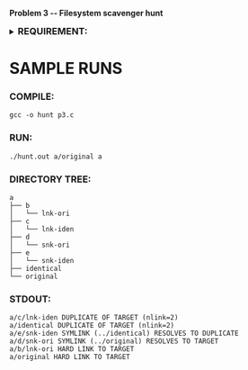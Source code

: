 **Problem 3 -- Filesystem scavenger hunt**

<details>
<summary><h3 style="display: inline">REQUIREMENT: </h3></summary>
<br>

You will write a program which will be given the name of an existing regular file (which is assumed to be readable by the invoking user), and a starting point pathname in the filesystem (which is assumed to be a directory name). It will recursively explore all of the nodes in the filesystem under that starting point, looking for files which are identical to the first file. Only inodes which are Regular Files or Symlinks should be considered as candidates.

We will define "identical" as follows: Two files are identical if they have the same number of bytes (size) and each and every byte of one file is the same as the byte at the same offset in the second file. Differences in metadata do not impact "identical". You do not need to consider "sparse allocation" in your determination of identical.

When you find a "hit" you will print out (to standard output) the following: - The pathname of the matching file. If the starting point was given as an absolute pathname, your output will also be an absolute pathname, but if the starting point was a relative pathname, you are not being asked to translate that
into an absolute pathname (doing so can be non-deterministic and requires use of a library function that will make a lot of system calls)

- If the target file has a link count >1 and you have encountered a hard link to the original target, output that fact. (In this case, you will also wind up outputting a "match" if your search area includes the original target. Don’t worry about this spurious output).
- Otherwise, if this matching file is a distinct inode from the target file, output the nlink value of the matching file. If nlink>1 it is possible that you will see this same matching inode multiple times during your search. You are not required to distinguish between multiple matches of distinct inodes and multiple links to a matching inode that is distinct from the original target inode.

If you encounter a symlink inode, there are two possible matching scenarios:
- The symlink resolves to the original target file inode. If so, report this.
- The symlink resolves to a distinct inode which happens to be identical in content to the target inode. If so, report this and also report the contents of the symlink. You may or may not see the inode to which the symlink resolves before or after seeing the symlink to it, depending on your search area.

Also, remember when doing your recursion, do NOT follow symlinks, otherwise you could potentially wind up in an endless loop.

ERRORS: Distinguish between critical and non-critical errors. E.g. if you are not able to open or stat the target file, this is a critical error, since there is no meaningful way to proceed. On the other hand, if you encounter an error opening a directory during your traversal, this should not be fatal. You simply will not be able to explore that part of the filesystem. Report all errors, fatal or warning, with proper descriptive error messages containing the 4 basic pieces of information as discussed in Unit #1. Error reports go to standard error, of course.

Efficiency: Do not perform unnecessary reads on a potential matching file. Think about ways to disqualify an inode as being a potential match without having to read the contents. For this assignment, you are permitted to use any system calls or stdio library functions to read the target and prospective matching files for comparison. Certain approaches might be more time efficient than others.

Binary: Your program must work with any file, including "binary" files (such as executables and media files) that contain non-printable characters. (Do you understand the distinction between strncmp and memcmp, for example?)

It is expected that you will use the standard library functions opendir, readdir and closedir to traverse the directories, and other system calls or library functions covered in Units #1 and #2 to perform the comparisons. If you are using functions that we haven’t covered, it is possible that you are making this too complicated. You are allowed to use ordinary standard library functions such as fprintf, strlen etc. You are not allowed to "shell out" to any external program such as diff. Any questions on what is permissible: please ask.

During the coding and testing of this program, you might find it helpful to insert additional debugging output, such as the pathname of each inode that you are considering. If you do this, please make sure to turn off the debugging output before making your final submission!

Below is some sample output. Your program is not required to produce identically formatted output! This is just an example to illustrate the results and the information that is expected.
```shell
$ ./hunt testtarget ..
DEBUG: Target is 13432 bytes long, dev 908 ino 14819843
Warning: Can’t open directory ../secret:Permission denied
../week2/hardlink HARD LINK TO TARGET
../week2/candidate1 DUPLICATE OF TARGET (nlink=2)
../week2/testtarget HARD LINK TO TARGET
../week2/candidate3 DUPLICATE OF TARGET (nlink=2)
DEBUG: ../week2/crazylink links to something not a file, skipping
../week1/goodlink SYMLINK RESOLVES TO TARGET
../week100/badlink1 SYMLINK (../week2/candidate1) RESOLVES TO DUPLICATE
../week100/badlink2 SYMLINK RESOLVES TO TARGET
../week100/badlink3 HARD LINK TO TARGET
```
</details>

# SAMPLE RUNS

### COMPILE: 
`gcc -o hunt p3.c`

### RUN:
`./hunt.out a/original a`

### DIRECTORY TREE:
```
a
├── b
│   └── lnk-ori
├── c
│   └── lnk-iden
├── d
│   └── snk-ori
├── e
│   └── snk-iden
├── identical
└── original
```
### STDOUT:
```
a/c/lnk-iden DUPLICATE OF TARGET (nlink=2)
a/identical DUPLICATE OF TARGET (nlink=2)
a/e/snk-iden SYMLINK (../identical) RESOLVES TO DUPLICATE
a/d/snk-ori SYMLINK (../original) RESOLVES TO TARGET
a/b/lnk-ori HARD LINK TO TARGET
a/original HARD LINK TO TARGET
```